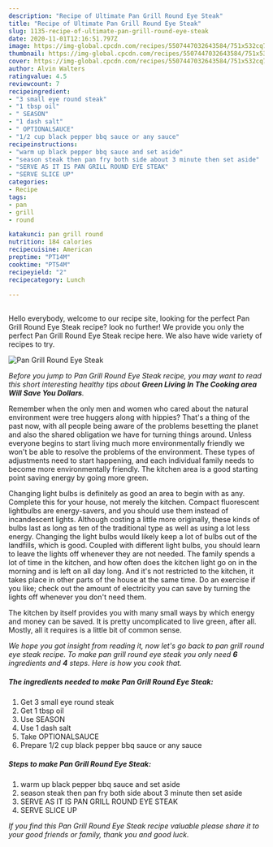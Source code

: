 ```yaml
---
description: "Recipe of Ultimate Pan Grill Round Eye Steak"
title: "Recipe of Ultimate Pan Grill Round Eye Steak"
slug: 1135-recipe-of-ultimate-pan-grill-round-eye-steak
date: 2020-11-01T12:16:51.797Z
image: https://img-global.cpcdn.com/recipes/5507447032643584/751x532cq70/pan-grill-round-eye-steak-recipe-main-photo.jpg
thumbnail: https://img-global.cpcdn.com/recipes/5507447032643584/751x532cq70/pan-grill-round-eye-steak-recipe-main-photo.jpg
cover: https://img-global.cpcdn.com/recipes/5507447032643584/751x532cq70/pan-grill-round-eye-steak-recipe-main-photo.jpg
author: Alvin Walters
ratingvalue: 4.5
reviewcount: 7
recipeingredient:
- "3 small eye round steak"
- "1 tbsp oil"
- " SEASON"
- "1 dash salt"
- " OPTIONALSAUCE"
- "1/2 cup black pepper bbq sauce or any sauce"
recipeinstructions:
- "warm up black pepper bbq sauce and set aside"
- "season steak then pan fry both side about 3 minute then set aside"
- "SERVE AS IT IS PAN GRILL ROUND EYE STEAK"
- "SERVE SLICE UP"
categories:
- Recipe
tags:
- pan
- grill
- round

katakunci: pan grill round 
nutrition: 184 calories
recipecuisine: American
preptime: "PT14M"
cooktime: "PT54M"
recipeyield: "2"
recipecategory: Lunch

---
```

<br>
Hello everybody, welcome to our recipe site, looking for the perfect Pan Grill Round Eye Steak recipe? look no further! We provide you only the perfect Pan Grill Round Eye Steak recipe here. We also have wide variety of recipes to try.
<br>


![Pan Grill Round Eye Steak](https://img-global.cpcdn.com/recipes/5507447032643584/751x532cq70/pan-grill-round-eye-steak-recipe-main-photo.jpg)

<i>Before you jump to Pan Grill Round Eye Steak recipe, you may want to read this short interesting healthy tips about 
<strong>Green Living In The Cooking area Will Save You Dollars</strong>.</i>
</br>

Remember when the only men and women who cared about the natural environment were tree huggers along with hippies? That's a thing of the past now, with all people being aware of the problems besetting the planet and also the shared obligation we have for turning things around. Unless everyone begins to start living much more environmentally friendly we won't be able to resolve the problems of the environment. These types of adjustments need to start happening, and each individual family needs to become more environmentally friendly. The kitchen area is a good starting point saving energy by going more green.

Changing light bulbs is definitely as good an area to begin with as any. Complete this for your house, not merely the kitchen. Compact fluorescent lightbulbs are energy-savers, and you should use them instead of incandescent lights. Although costing a little more originally, these kinds of bulbs last as long as ten of the traditional type as well as using a lot less energy. Changing the light bulbs would likely keep a lot of bulbs out of the landfills, which is good. Coupled with different light bulbs, you should learn to leave the lights off whenever they are not needed. The family spends a lot of time in the kitchen, and how often does the kitchen light go on in the morning and is left on all day long. And it's not restricted to the kitchen, it takes place in other parts of the house at the same time. Do an exercise if you like; check out the amount of electricity you can save by turning the lights off whenever you don't need them.

The kitchen by itself provides you with many small ways by which energy and money can be saved. It is pretty uncomplicated to live green, after all. Mostly, all it requires is a little bit of common sense.


<i>We hope you got insight from reading it, now let's go back to pan grill round eye steak recipe. To make pan grill round eye steak you only need <strong>6</strong> ingredients and <strong>4</strong> steps. Here is how you cook that.
</i>

##### The ingredients needed to make Pan Grill Round Eye Steak:

1. Get 3 small eye round steak
1. Get 1 tbsp oil
1. Use  SEASON
1. Use 1 dash salt
1. Take  OPTIONALSAUCE
1. Prepare 1/2 cup black pepper bbq sauce or any sauce


##### Steps to make Pan Grill Round Eye Steak:

1. warm up black pepper bbq sauce and set aside
1. season steak then pan fry both side about 3 minute then set aside
1. SERVE AS IT IS PAN GRILL ROUND EYE STEAK
1. SERVE SLICE UP


<i>If you find this Pan Grill Round Eye Steak recipe valuable please share it to your good friends or family, thank you and good luck.</i>
